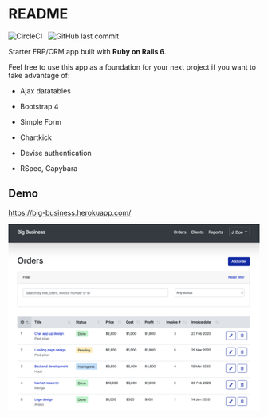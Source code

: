 # README

![CircleCI](https://img.shields.io/circleci/build/github/mgrigoriev/big_business/master?token=41cc0df7c83a0bcbb71ae8a52b3e8a3ae4bdb5e3) &nbsp; ![GitHub last commit](https://img.shields.io/github/last-commit/mgrigoriev/big_business)

Starter ERP/CRM app built with **Ruby on Rails 6**.

Feel free to use this app as a foundation for your next project if you want to take advantage of:

* Ajax datatables

* Bootstrap 4

* Simple Form

* Chartkick

* Devise authentication

* RSpec, Capybara


Demo
----
https://big-business.herokuapp.com/

[![](public/screenshot.png)](https://big-business.herokuapp.com/)

